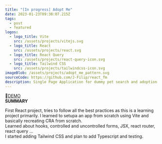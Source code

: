 ```yaml
---
title: "[In progress] Adopt Me"
date: 2023-01-23T09:38:07.215Z
tags:
  - post
  - featured
logos:
  - logo_title: Vite
    src: /assets/projects/vitejs.svg
  - logo_title: React
    src: /assets/projects/react.svg
  - logo_title: React Query
    src: /assets/projects/react-query-icon.svg
  - logo_title: Tailwind CSS
    src: /assets/projects/tailwindcss-icon.svg
imageBlob: /assets/projects/adopt_me_pattern.svg
sourceCode: https://github.com/J-Filip/react_fm
description: Single Page Application for dummy pet search and adoption.
---
```

🔗﻿[D﻿EMO](https://adoptme.filip-jugkala.com/)\
**S﻿UMMARY**

F﻿irst React project,  tries to follow all the best practices as this is a learning project primarily. I learned to setupa an app from scratch using Vite and basically recreating CRA from scratch. \
L﻿earned about hooks, controlled and uncontrolled forms, JSX, react router, react query ...\
I﻿ started adding Tailwind CSS and plan to add Typescript and testing.